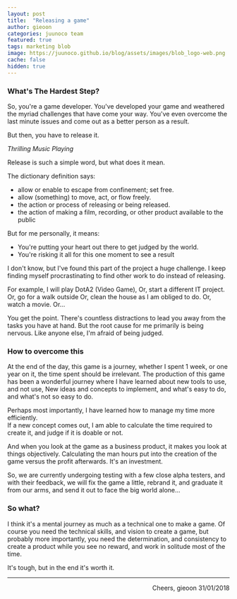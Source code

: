 ```yaml
---
layout: post
title:  "Releasing a game"
author: gieoon
categories: juunoco team
featured: true
tags: marketing blob
image: https://juunoco.github.io/blog/assets/images/blob_logo-web.png
cache: false
hidden: true
---
```


### What's The Hardest Step?

So, you're a game developer. You've developed your game and weathered the myriad challenges that have come your way. You've even overcome the last minute issues and come out as a better person as a result. 

But then, you have to release it. 

<i>Thrilling Music Playing</i>

Release is such a simple word, but what does it mean. 

The dictionary definition says: 
* allow or enable to escape from confinement; set free.
* allow (something) to move, act, or flow freely.
* the action or process of releasing or being released.
* the action of making a film, recording, or other product available to the public


But for me personally, it means:

* You're putting your heart out there to get judged by the world.
* You're risking it all for this one moment to see a result

I don't know, but I've found this part of the project a huge challenge. I keep finding myself procrastinating to find other work to do instead of releasing.

For example, I will play DotA2 (Video Game), 
Or, start a different IT project. 
Or, go for a walk outside
Or, clean the house as I am obliged to do. 
Or, watch a movie. 
Or...

You get the point. There's countless distractions to lead you away from the tasks you have at hand. But the root cause for me primarily is being nervous. Like anyone else, I'm afraid of being judged. 

### How to overcome this

At the end of the day, this game is a journey, whether I spent 1 week, or one year on it, the time spent should be irrelevant. The production of this game has been a wonderful journey where I have learned about new tools to use, and not use, New ideas and concepts to implement, and what's easy to do, and what's not so easy to do. 

Perhaps most importantly, I have learned how to manage my time more efficiently.  
If a new concept comes out, I am able to calculate the time required to create it, and judge if it is doable or not.

And when you look at the game as a business product, it makes you look at things objectively. Calculating the man hours put into the creation of the game versus the profit afterwards. It's an investment.

So, we are currently undergoing testing with a few close alpha testers, and with their feedback, we will fix the game a little, rebrand it, and graduate it from our arms, and send it out to face the big world alone...

### So what?

I think it's a mental journey as much as a technical one to make a game. Of course you need the technical skills, and vision to create a game, but probably more importantly, you need the determination, and consistency to create a product while you see no reward, and work in solitude most of the time.

It's tough, but in the end it's worth it. 


---

<div style="text-align: right">
Cheers, gieoon 31/01/2018
</div>
